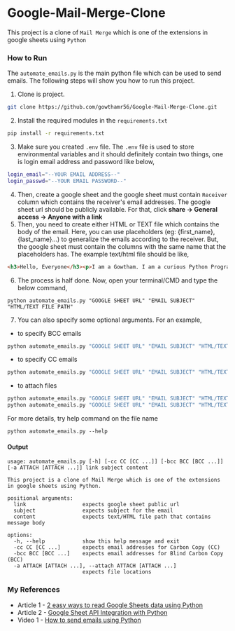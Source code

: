 # Google-Mail-Merge-Clone
This project is a clone of `Mail Merge` which is one of the extensions in google sheets using `Python`
### How to Run
The `automate_emails.py` is the main python file which can be used to send emails. The following steps will show you how to run this project.
1. Clone is project.
```bash
git clone https://github.com/gowthamr56/Google-Mail-Merge-Clone.git
```
2. Install the required modules in the `requirements.txt`
```bash
pip install -r requirements.txt
```
3. Make sure you created `.env` file. The `.env` file is used to store environmental variables and it should definitely contain two things, one is login email address and password like below,
```bash
login_email="--YOUR EMAIL ADDRESS--"
login_passwd="--YOUR EMAIL PASSWORD--"
```
4. Then, create a google sheet and the google sheet must contain `Receiver` column which contains the receiver's email addresses. The google sheet url should be publicly available. For that, click <b>share -> General access ->  Anyone with a link</b>
5. Then, you need to create either HTML or TEXT file which contains the body of the email. Here, you can use placeholders (eg: {first_name}, {last_name}...) to generalize the emails according to the receiver. But, the google sheet must contain the columns with the same name that the placeholders has. The example text/html file should be like,
```html
<h3>Hello, Everyone</h3><p>I am a Gowtham. I am a curious Python Programmer, Blogger. I write blogs on <a href='medium.com/@gowtham180502'>medium</a> occasionally. To know more about me, then checkout <a href='gowtham.streamlit.app'>here</a></p>
``` 
6. The process is half done. Now, open your terminal/CMD and type the below command,
```shell
python automate_emails.py "GOOGLE SHEET URL" "EMAIL SUBJECT" "HTML/TEXT FILE PATH"
``` 
7. You can also specify some optional arguments. For an example,
* to specify BCC emails
```bash
python automate_emails.py "GOOGLE SHEET URL" "EMAIL SUBJECT" "HTML/TEXT FILE PATH" -bcc "person1@gmail.com" "person2@gmail.com" ...
```
* to specify CC emails
```bash
python automate_emails.py "GOOGLE SHEET URL" "EMAIL SUBJECT" "HTML/TEXT FILE PATH" -cc "person1@gmail.com" "person2@gmail.com" ...
```
* to attach files
```bash
python automate_emails.py "GOOGLE SHEET URL" "EMAIL SUBJECT" "HTML/TEXT FILE PATH" -a "file1" "file 2" ...  --OR--
python automate_emails.py "GOOGLE SHEET URL" "EMAIL SUBJECT" "HTML/TEXT FILE PATH" --attach "file1" "file 2" ...
```
For more details, try help command on the file name
```shell
python automate_emails.py --help
```
#### Output
```
usage: automate_emails.py [-h] [-cc CC [CC ...]] [-bcc BCC [BCC ...]] [-a ATTACH [ATTACH ...]] link subject content

This project is a clone of Mail Merge which is one of the extensions in google sheets using Python.

positional arguments:
  link                  expects google sheet public url
  subject               expects subject for the email
  content               expects text/HTML file path that contains message body

options:
  -h, --help            show this help message and exit
  -cc CC [CC ...]       expects email addresses for Carbon Copy (CC)
  -bcc BCC [BCC ...]    expects email addresses for Blind Carbon Copy (BCC)
  -a ATTACH [ATTACH ...], --attach ATTACH [ATTACH ...]
                        expects file locations
```
### My References
* Article 1 - [2 easy ways to read Google Sheets data using Python](https://medium.com/geekculture/2-easy-ways-to-read-google-sheets-data-using-python-9e7ef366c775)
* Article 2 - [Google Sheet API Integration with Python](https://blog.devgenius.io/google-sheet-api-integration-with-python-1793795a9bc4)
* Video 1   - [How to send emails using Python](https://youtu.be/JRCJ6RtE3xU)
